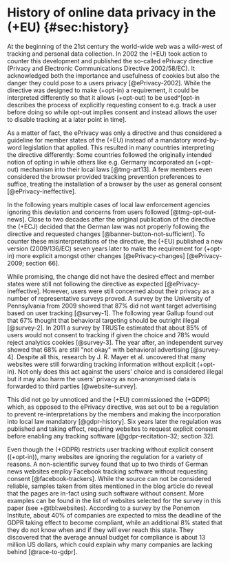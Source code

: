 # History of online data privacy in the (+EU) {#sec:history}

At the beginning of the 21st century the world-wide web was a wild-west of tracking and personal data collection. In 2002 the (+EU) took action to counter this development and published the so-called ePrivacy directive (Privacy and Electronic Communications Directive 2002/58/EC). It acknowledged both the importance and usefulness of cookies but also the danger they could pose to a users privacy [@ePrivacy-2002]. While the directive was designed to make (+opt-in) a requirement, it could be interpreted differently so that it allows (+opt-out) to be used^[opt-in describes the process of explicitly requesting consent to e.g. track a user before doing so while opt-out implies consent and instead allows the user to disable tracking at a later point in time].

As a matter of fact, the ePrivacy was only a directive and thus considered a guideline for member states of the (+EU) instead of a mandatory word-by-word legislation that applied. This resulted in many countries interpreting the directive differently: Some countries followed the originally intended notion of opting in while others like e.g. Germany incorporated an (+opt-out) mechanism into their local laws [@tmg-art13]. A few members even considered the browser provided tracking prevention preferences to suffice, treating the installation of a browser by the user as general consent [@ePrivacy-ineffective].

In the following years multiple cases of local law enforcement agencies ignoring this deviation and concerns from users followed [@tmg-opt-out-news]. Close to two decades after the original publication of the directive the (+ECJ) decided that the German law was not properly following the directive and requested changes [@banner-button-not-sufficient]. To counter these misinterpretations of the directive, the (+EU) published a new version (2009/136/EC) seven years later to make the requirement for (+opt-in) more explicit amongst other changes [@ePrivacy-changes] [@ePrivacy-2009; section 66].

While promising, the change did not have the desired effect and member states were still not following the directive as expected [@ePrivacy-ineffective]. However, users were still concerned about their privacy as a number of representative surveys proved. A survey by the University of Pennsylvania from 2009 showed that 87% did not want target advertising based on user tracking [@survey-1]. The following year Gallup found out that 67% thought that behavioral targeting should be outright illegal [@survey-2]. In 2011 a survey by TRUSTe estimated that about 85% of users would not consent to tracking if given the choice and 78% would reject analytics cookies [@survey-3]. The year after, an independent survey showed that 68% are still "not okay" with behavioral advertising [@survey-4]. Despite all this, research by J. R. Mayer et al. uncovered that many websites were still forwarding tracking information without explicit (+opt-in). Not only does this act against the users' choice and is considered illegal but it may also harm the users' privacy as non-anonymised data is forwarded to third parties [@website-survey].

This did not go by unnoticed and the (+EU) commissioned the (+GDPR) which, as opposed to the ePrivacy directive, was set out to be a regulation to prevent re-interpretations by the members and making the incorporation into local law mandatory [@gdpr-history]. Six years later the regulation was published and taking effect, requiring websites to request explicit consent before enabling any tracking software [@gdpr-recitation-32; section 32].

Even though the (+GDPR) restricts user tracking without explicit consent ((+opt-in)), many websites are ignoring the regulation for a variety of reasons. A non-scientific survey found that up to two thirds of German news websites employ Facebook tracking software without requesting consent [@facebook-trackers]. While the source can not be considered reliable, samples taken from sites mentioned in the blog article do reveal that the pages are in-fact using such software without consent. More examples can be found in the list of websites selected for the survey in this paper (see +@tbl:websites). According to a survey by the Ponemon Institute, about 40% of companies are expected to miss the deadline of the GDPR taking effect to become compliant, while an additional 8% stated that they do not know when and if they will ever reach this state. They discovered that the average annual budget for compliance is about 13 million US dollars, which could explain why many companies are lacking behind [@race-to-gdpr].
